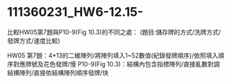 # 111360231_HW6-12.15-

比較HW05第7題與P10-9(Fig 10.3)的不同之處：
(題目:儲存牌的方式/洗牌方式/發牌方式/速度比較)

HW05 第7題：4*13的二維陣列/將陣列填入1~52數值(紀錄發牌順序)/依照填入順序對應牌號及花色發牌/慢
P10-9(Fig 10.3)：結構內包含指標陣列/直接亂數對調結構陣列/直接依結構陣列順序發牌/快

